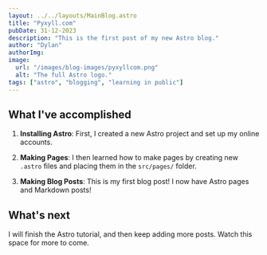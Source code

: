 ```yaml
---
layout: ../../layouts/MainBlog.astro
title: "Pyxyll.com"
pubDate: 31-12-2023
description: "This is the first post of my new Astro blog."
author: "Dylan"
authorImg:
image:
  url: "/images/blog-images/pyxyllcom.png"
  alt: "The full Astro logo."
tags: ["astro", "blogging", "learning in public"]
---
```


## What I've accomplished

1. **Installing Astro**: First, I created a new Astro project and set up my online accounts.

2. **Making Pages**: I then learned how to make pages by creating new `.astro` files and placing them in the `src/pages/` folder.

3. **Making Blog Posts**: This is my first blog post! I now have Astro pages and Markdown posts!

## What's next

I will finish the Astro tutorial, and then keep adding more posts. Watch this space for more to come.
